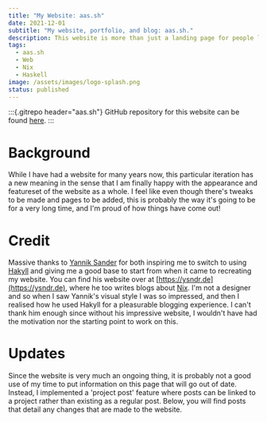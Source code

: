 ```yaml
---
title: "My Website: aas.sh"
date: 2021-12-01
subtitle: "My website, portfolio, and blog: aas.sh."
description: This website is more than just a landing page for people looking to contact me, it's a trophy cabinet for all of my digital achievements, it's a canvas for thinking out loud and a place for me to tinker.
tags:
  - aas.sh
  - Web
  - Nix
  - Haskell
image: /assets/images/logo-splash.png
status: published
---
```


:::{.gitrepo header="aas.sh"}
GitHub repository for this website can be found [here](https://github.com/Ashe/ashe.github.io).
:::

# Background

While I have had a website for many years now, this particular iteration has a new meaning in the sense that I am finally happy with the appearance and featureset of the website as a whole. I feel like even though there's tweaks to be made and pages to be added, this is probably the way it's going to be for a very long time, and I'm proud of how things have come out!

# Credit

Massive thanks to [Yannik Sander](https://ysndr.de) for both inspiring me to switch to using [Hakyll](https://jaspervdj.be/hakyll/) and giving me a good base to start from when it came to recreating my website. You can find his website over at [https://ysndr.de](https://ysndr.de), where he too writes blogs about [Nix](https://nixos.org/). I'm not a designer and so when I saw Yannik's visual style I was so impressed, and then I realised how he used Hakyll for a pleasurable blogging experience. I can't thank him enough since without his impressive website, I wouldn't have had the motivation nor the starting point to work on this.

# Updates

Since the website is very much an ongoing thing, it is probably not a good use of my time to put information on this page that will go out of date. Instead, I implemented a 'project post' feature where posts can be linked to a project rather than existing as a regular post. Below, you will find posts that detail any changes that are made to the website.
